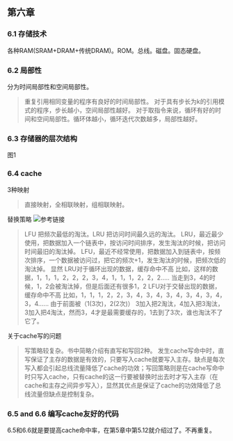 ## 第六章
### 6.1 存储技术
各种RAM(SRAM+DRAM+传统DRAM)。ROM。总线。磁盘。固态硬盘。
### 6.2 局部性
分为时间局部性和空间局部性。
>重复引用相同变量的程序有良好的时间局部性。
对于具有步长为k的引用模式的程序，步长越小，空间局部性越好。
对于取指令来说，循环有好的时间和空间局部性。循环体越小，循环迭代次数越多，局部性越好。
### 6.3 存储器的层次结构
图1
### 6.4 cache
3种映射
>直接映射，全相联映射，组相联映射。

替换策略
![参考链接](https://www.jianshu.com/p/1f8e36285539)
>LFU 把频次最低的淘汰。LRU 把访问时间最久远的淘汰。
LRU，最近最少使用，把数据加入一个链表中，按访问时间排序，发生淘汰的时候，把访问时间最旧的淘汰掉。
LFU，最近不经常使用，把数据加入到链表中，按频次排序，一个数据被访问过，把它的频次+1，发生淘汰的时候，把频次低的淘汰掉。
显然
LRU对于循环出现的数据，缓存命中不高
比如，这样的数据，1，1，1，2，2，2，3，4，1，1，1，2，2，2.....
当走到3，4的时候，1，2会被淘汰掉，但是后面还有很多1，2
LFU对于交替出现的数据，缓存命中不高
比如，1，1，1，2，2，3，4，3，4，3，4，3，4，3，4，3，4......
由于前面被（1(3次)，2(2次)）
3加入把2淘汰，4加入把3淘汰，3加入把4淘汰，然而3，4才是最需要缓存的，1去到了3次，谁也淘汰不了它了。

关于cache写的问题
>写策略较复杂。书中简略介绍有直写和写回2种。
发生cache写命中时，直写保证了主存的数据是有效的，只要写入cache就要写入主存。缺点是每次写入都会引起总线流量降低了cache的功效；写回策略则是在cache写命中时只写入cache，只有cache的这一行要被替换时出去时才写入主存（在cache和主存之间异步写入），显然其优点是保证了cache的功效降低了总线流量但缺点是控制复杂。
### 6.5 and 6.6 编写cache友好的代码
6.5和6.6就是要提高cache命中率，在第5章中第5.12就介绍过了。不再重复。
